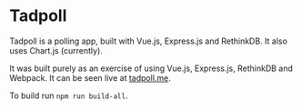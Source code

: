 Tadpoll
=======
Tadpoll is a polling app, built with Vue.js, Express.js and RethinkDB. It also uses Chart.js (currently).

It was built purely as an exercise of using Vue.js, Express.js, RethinkDB and Webpack.
It can be seen live at [tadpoll.me](http://www.tadpoll.me).

To build run `npm run build-all`.